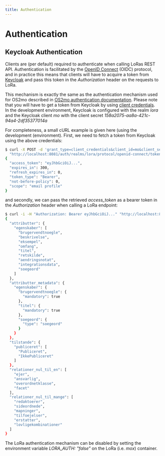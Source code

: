 ```yaml
---
title: Authentication
---
```


# Authentication
## Keycloak Authentication

Clients are (per default) required to authenticate when calling LoRas
REST API. Authentication is facilitated by the [OpenID
Connect](https://openid.net/connect/) (OIDC) protocol, and in practice
this means that clients will have to acquire a token from
[Keycloak](https://www.keycloak.org/) and pass this token in the
*Authorization* header on the requests to LoRa.

This mechanism is exactly the same as the authentication mechanism used
for OS2mo described in [OS2mo authentication
documentation](https://os2mo.readthedocs.io/en/master/operation/auth.html).
Please note that you will have to get a token from Keycloak by using
[client
credentials](https://os2mo.readthedocs.io/en/master/operation/auth.html#by-client-credentials).
In the development environment, Keycloak is configured with the realm *lora* 
and the Keycloak client *mo* with the
client secret *158a2075-aa8a-421c-94a4-2df35377014a*

For completeness, a small cURL example is given here (using the
development (environment). First, we need to fetch a token from Keycloak
using the above credentials:

``` bash
$ curl -X POST -d 'grant_type=client_credentials&client_id=mo&client_secret=158a2075-aa8a-421c-94a4-2df35377014a' \
  "http://localhost:8081/auth/realms/lora/protocol/openid-connect/token"
{
  "access_token": "eyJhbGciOiJ...",
  "expires_in": 300,
  "refresh_expires_in": 0,
  "token_type": "Bearer",
  "not-before-policy": 0,
  "scope": "email profile"
}
```

and secondly, we can pass the retrieved *access_token* as a
bearer token in the *Authorization* header when calling a
LoRa endpoint:

``` bash
$ curl -i -H "Authorization: Bearer eyJhbGciOiJ..." "http://localhost:8080/klassifikation/klasse/fields"
{
  "attributter": {
    "egenskaber": [
      "brugervendtnoegle",
      "beskrivelse",
      "eksempel",
      "omfang",
      "titel",
      "retskilde",
      "aendringsnotat",
      "integrationsdata",
      "soegeord"
    ]
  },
  "attributter_metadata": {
    "egenskaber": {
      "brugervendtnoegle": {
        "mandatory": true
      },
      "titel": {
        "mandatory": true
      },
      "soegeord": {
        "type": "soegeord"
      }
    }
  },
  "tilstande": {
    "publiceret": [
      "Publiceret",
      "IkkePubliceret"
    ]
  },
  "relationer_nul_til_en": [
    "ejer",
    "ansvarlig",
    "overordnetklasse",
    "facet"
  ],
  "relationer_nul_til_mange": [
    "redaktoerer",
    "sideordnede",
    "mapninger",
    "tilfoejelser",
    "erstatter",
    "lovligekombinationer"
  ]
}
```

The LoRa authentication mechanism can be disabled by setting the
environment variable *LORA_AUTH: "false"* on the LoRa
(i.e. *mox*) container.
